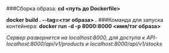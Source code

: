 
###Сборка образа:
**cd <путь до Dockerfile>**

**docker build . --tag=<тэг образа> .**
###Команда для запуска контейнера:
**docker run -d -p 8000:8000 <имя/тэг образа>**

*Сервер развернется на localhost:8000, для доступа к API- localhost:8000/api/v1/products и localhost:8000/api/v1/stocks* 